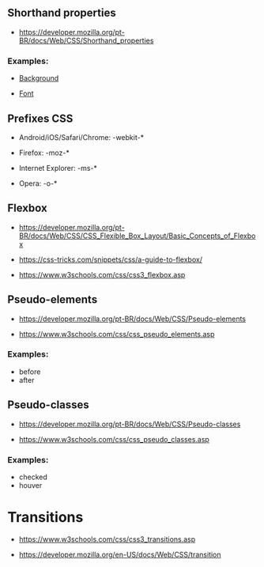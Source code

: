 ## Shorthand properties 

- https://developer.mozilla.org/pt-BR/docs/Web/CSS/Shorthand_properties

### Examples: 
- [Background](https://www.w3schools.com/css/css_background_shorthand.asp)

- [Font](https://www.w3schools.com/css/css_font_shorthand.asp)

## Prefixes CSS
- Android/iOS/Safari/Chrome: -webkit-*

- Firefox: -moz-*

- Internet Explorer: -ms-*

- Opera: -o-*

## Flexbox

- https://developer.mozilla.org/pt-BR/docs/Web/CSS/CSS_Flexible_Box_Layout/Basic_Concepts_of_Flexbox

- https://css-tricks.com/snippets/css/a-guide-to-flexbox/

- https://www.w3schools.com/css/css3_flexbox.asp

## Pseudo-elements
- https://developer.mozilla.org/pt-BR/docs/Web/CSS/Pseudo-elements

- https://www.w3schools.com/css/css_pseudo_elements.asp

### Examples: 
- before
- after

## Pseudo-classes

- https://developer.mozilla.org/pt-BR/docs/Web/CSS/Pseudo-classes

- https://www.w3schools.com/css/css_pseudo_classes.asp

### Examples: 
- checked
- houver


# Transitions

- https://www.w3schools.com/css/css3_transitions.asp

- https://developer.mozilla.org/en-US/docs/Web/CSS/transition